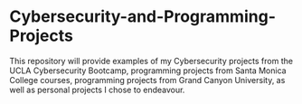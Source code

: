 # Cybersecurity-and-Programming-Projects

This repository will provide examples of my Cybersecurity projects from the UCLA Cybersecurity Bootcamp, programming projects from Santa Monica College courses, programming projects from Grand Canyon University, as well as personal projects I chose to endeavour. 
